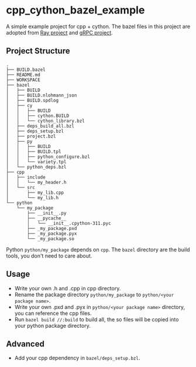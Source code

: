 # cpp_cython_bazel_example
A simple example project for cpp + cython. The bazel files in this project are adopted from [Ray project](https://github.com/ray-project/ray) and [gRPC project](https://github.com/grpc/grpc).


## Project Structure

```
.
├── BUILD.bazel
├── README.md
├── WORKSPACE
├── bazel
│   ├── BUILD
│   ├── BUILD.nlohmann_json
│   ├── BUILD.spdlog
│   ├── cy
│   │   ├── BUILD
│   │   ├── cython.BUILD
│   │   └── cython_library.bzl
│   ├── deps_build_all.bzl
│   ├── deps_setup.bzl
│   ├── project.bzl
│   ├── py
│   │   ├── BUILD
│   │   ├── BUILD.tpl
│   │   ├── python_configure.bzl
│   │   └── variety.tpl
│   └── python_deps.bzl
├── cpp
│   ├── include
│   │   └── my_header.h
│   └── src
│       ├── my_lib.cpp
│       └── my_lib.h
└── python
    └── my_package
        ├── __init__.py
        ├── __pycache__
        │   └── __init__.cpython-311.pyc
        ├── _my_package.pxd
        ├── _my_package.pyx
        └── _my_package.so
```

Python `python/my_package` depends on `cpp`. The `bazel` directory are the build tools, you don't need to care about.

## Usage

- Write your own .h and .cpp in cpp directory.
- Rename the package directory `python/my_package` to `python/<your package name>`.
- Write your own .pxd and .pyx in `python/<your package name>` directory, you can reference the cpp files.
- Run `bazel build //:build` to build all, the so files will be copied into your python package directory.

## Advanced

- Add your cpp dependency in `bazel/deps_setup.bzl`.
